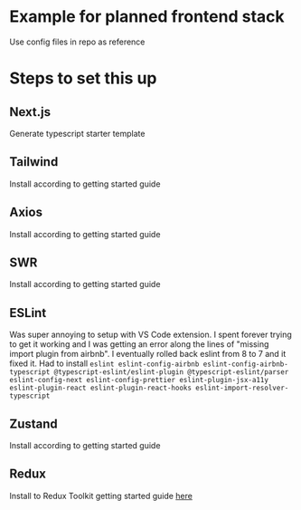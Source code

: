 # Example for planned frontend stack

Use config files in repo as reference

# Steps to set this up

## Next.js

Generate typescript starter template

## Tailwind

Install according to getting started guide

## Axios

Install according to getting started guide

## SWR

Install according to getting started guide

## ESLint

Was super annoying to setup with VS Code extension. I spent forever trying to get it working and I was getting an error along the lines of "missing import plugin from airbnb". I eventually rolled back eslint from 8 to 7 and it fixed it. Had to install `eslint eslint-config-airbnb eslint-config-airbnb-typescript @typescript-eslint/eslint-plugin @typescript-eslint/parser eslint-config-next eslint-config-prettier eslint-plugin-jsx-a11y eslint-plugin-react eslint-plugin-react-hooks eslint-import-resolver-typescript`

## Zustand

Install according to getting started guide

## Redux

Install to Redux Toolkit getting started guide [here](https://redux-toolkit.js.org/tutorials/quick-start)

